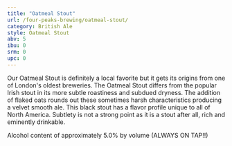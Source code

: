 ```yaml
---
title: "Oatmeal Stout"
url: /four-peaks-brewing/oatmeal-stout/
category: British Ale
style: Oatmeal Stout
abv: 5
ibu: 0
srm: 0
upc: 0
---
```

Our Oatmeal Stout is definitely a local favorite but it gets its origins from one of London's oldest breweries. The Oatmeal Stout differs from the popular Irish stout in its more subtle roastiness and subdued dryness. The addition of flaked oats rounds out these sometimes harsh characteristics producing a velvet smooth ale. This black stout has a flavor profile unique to all of North America. Subtlety is not a strong point as it is a stout after all, rich and eminently drinkable. 

Alcohol content of approximately 5.0% by volume (ALWAYS ON TAP!!)
